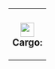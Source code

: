 <table><tr><td colspan=4><h3 align=center><picture><source media="(prefers-color-scheme: dark)" srcset=HTTPS://NikolaHristov.Tech/Image/GitHub/Cargo-Logo-Small.png><source media="(prefers-color-scheme: light)" srcset=HTTPS://NikolaHristov.Tech/Image/GitHub/Cargo-Logo-Small.png><img alt="" src=HTTPS://NikolaHristov.Tech/Image/GitHub/Cargo-Logo-Small.png width=28></picture><br>Cargo:<br></h3></td></tr></table>
